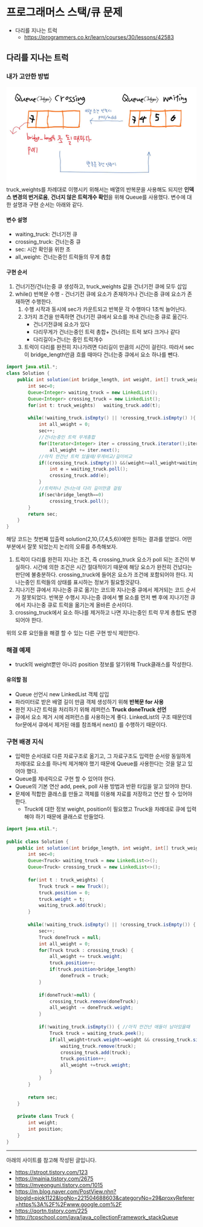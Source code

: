 # 프로그래머스 스택/큐 문제 
- 다리를 지나는 트럭
    - https://programmers.co.kr/learn/courses/30/lessons/42583

## 다리를 지나는 트럭
### 내가 고안한 방법
![img load fail](./imgs/queue1.JPG) <br> 
 truck_weights를 차례대로 이행시키 위해서는 배열의 반복문을 사용해도 되지만 **인덱스 변경의 번거로움**, **건너지 않은 트럭개수 확인**을 위해 Queue를 사용했다. 변수에 대한 설명과 구현 순서는 아래와 같다.
#### 변수 설명 
 - waiting_truck: 건너기전 큐
 - crossing_truck: 건너는중 큐
 - sec: 시간 확인을 위한 초
 - all_weight: 건너는중인 트럭들의 무게 총합
#### 구현 순서
 1. 건너기전/건너는중 큐 생성하고, truck_weights 값을 건너기전 큐에 모두 삽입
 2. while() 반복문 수행 - 건너기전 큐에 요소가 존재하거나 건너는중 큐에 요소가 존재하면 수행한다.
    1. 수행 시작과 동시에 sec가 카운트되고 반복문 각 수행마다 1초씩 늘어난다. 
    2. 3가지 조건을 만족하면 건너기전 큐에서 요소를 꺼내 건너는중 큐로 옮긴다.
        - 건너기전큐에 요소가 있다
        - 다리무게가 건너는중인 트럭 총합+ 건너려는 트럭 보다 크거나 같다
        - 다리길이>건너는 중인 트럭개수 
    3. 트럭이 다리를 완전히 지나가려면 다리길이 만큼의 시간이 걸린다. 따라서 sec이 bridge_length만큼 흐를 때마다 건너는중 큐에서 요소 하나를 뺀다.


```java
import java.util.*;
class Solution {
    public int solution(int bridge_length, int weight, int[] truck_weights) {
        int sec=0;
        Queue<Integer> waiting_truck = new LinkedList();
        Queue<Integer> crossing_truck = new LinkedList();
        for(int t: truck_weights)   waiting_truck.add(t);
        
        while(!waiting_truck.isEmpty() || !crossing_truck.isEmpty() ){
        	int all_weight = 0;
        	sec++;
            //건너는중인 트럭 무게총합
            for(Iterator<Integer> iter = crossing_truck.iterator();iter.hasNext(); )
            	all_weight += iter.next();
            //아직 안건넌 트럭 있을때/무게비교/길이비교
            if((crossing_truck.isEmpty()) &&(weight>=all_weight+waiting_truck.peek()) && (bridge_length>crossing_truck.size()) ){
            	int e = waiting_truck.poll();
                crossing_truck.add(e);
            }
            //트럭하나 건너는데 다리 길이만큼 걸림
            if(sec%bridge_length==0)
                crossing_truck.poll(); 
        }
        return sec;
    }
}
```

해당 코드는 첫번째 입출력 solution(2,10,{7,4,5,6})에만 원하는 결과를 얻었다. 어떤 부분에서 잘못 되었는지 논리의 오류를 추측해보자.
1. 트럭이 다리를 완전히 지나는 조건, 즉 crossing_truck 요소가 poll 되는 조건이 부실하다. 시간에 의한 조건은 시간 절대적이기 때문에 해당 요소가 완전히 건넜다는 판단에 불충분하다. crossing_truck에 들어온 요소가 조건에 포함되어야 한다. 지나는중인 트럭들의 상태를 표시하는 정보가 필요할것같다.
2. 지나기전 큐에서 지나는중 큐로 옮기는 코드와 지나는중 큐에서 제거되는 코드 순서가 잘못되었다. 반복문 수행시 지나는중 큐에서 뺄 요소를 먼저 뺀 후에 지나기전 큐에서 지나는중  큐로 트럭을 옮기는게 올바른 순서이다. 
3. crossing_truck에서 요소 하나를 제거하고 나면 지나는중인 트럭 무게 총합도 변경되어야 한다.

위의 오류 요인들을 해결 할 수 있는 다른 구현 방식 제안한다.

### 해결 예제
- truck의 weight뿐만 아니라 position 정보를 알기위해 Truck클래스를 작성한다.

#### 유의할 점
- Queue 선언시 new LinkedList 객체 삽입
- 파라미터로 받은 배열 길이 만큼 객체 생성하기 위해 **반복문 for 사용**
- 완전 지나간 트럭을 처리하기 위해 레퍼런스 **Truck doneTruck 선언**
- 큐에서 요소 제거 시에 레퍼런스를 사용하는게 좋다. LinkedList의 구조 때문인데 for문에서 큐에서 제거된 애를 참조해서 next() 를 수행하기 때문이다.

### 구현 배경 지식  
- 입력한 순서대로 다른 자료구조로 옮기고, 그 자료구조도 입력한 순서랑 동일하게 차례대로 요소를 하나씩 제거해야 했기 때문에 Queue를 사용한다는 것을 알고 있어야 했다.
- Queue를 제네릭으로 구현 할 수 있어야 한다.
- Queue의 기본 연산 add, peek, poll 사용 방법과 반환 타입을 알고 있어야 한다.
- 문제에 적합한 클래스를 만들고 객체를 이용해 자료를 저장하고 연산 할 수 있어야 한다.
    - Truck에 대한 정보 weight, position이 필요했고 Truck을 차례대로 큐에 입력해야 하기 때문에 클래스로 만들었다.

```java
import java.util.*;
 
public class Solution {
    public int solution(int bridge_length, int weight, int[] truck_weights) {
        int sec=0;
        Queue<Truck> waiting_truck = new LinkedList<>();
        Queue<Truck> crossing_truck = new LinkedList<>();
       
        for(int t : truck_weights) {
        	Truck truck = new Truck();
        	truck.position = 0;
        	truck.weight = t;
        	waiting_truck.add(truck);
        }
        
        while(!waiting_truck.isEmpty() || !crossing_truck.isEmpty()) {
        	sec++;
        	Truck doneTruck = null;
        	int all_weight = 0;
        	for(Truck truck : crossing_truck) {
        		all_weight += truck.weight;
        		truck.position++;
        		if(truck.position>bridge_length) 
        			doneTruck = truck;
        	}
        	
        	if(doneTruck!=null) {
    			crossing_truck.remove(doneTruck);
    			all_weight -= doneTruck.weight;
    		}
        	
        	if(!waiting_truck.isEmpty()) { //아직 안건넌 애들이 남아있을때
        		Truck truck = waiting_truck.peek();
        		if(all_weight+truck.weight<=weight && crossing_truck.size()<bridge_length) {
        			waiting_truck.remove(truck);
        			crossing_truck.add(truck);
        			truck.position++;
                    all_weight +=truck.weight;
        		}
        	}
        }
    
        return sec;
    }
 
    private class Truck {
        int weight;
        int position;
    }
}
```


---
아래의 사이트를 참고해 작성된 글입니다.
- https://stroot.tistory.com/123
- https://mainia.tistory.com/2675
- https://myeonguni.tistory.com/1015
- https://m.blog.naver.com/PostView.nhn?blogId=pjok1122&logNo=221504688603&categoryNo=29&proxyReferer=https%3A%2F%2Fwww.google.com%2F
- https://qortn.tistory.com/225
- http://tcpschool.com/java/java_collectionFramework_stackQueue